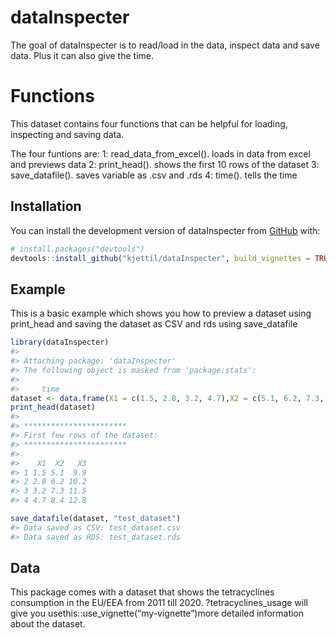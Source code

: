 
<!-- README.md is generated from README.Rmd. Please edit that file -->

# dataInspecter

<!-- badges: start -->
<!-- badges: end -->

The goal of dataInspecter is to read/load in the data, inspect data and
save data. Plus it can also give the time.

# Functions

This dataset contains four functions that can be helpful for loading,
inspecting and saving data.

The four funtions are: 1: read_data_from_excel(). loads in data from
excel and previews data 2: print_head(). shows the first 10 rows of the
dataset 3: save_datafile(). saves variable as .csv and .rds 4: time().
tells the time

## Installation

You can install the development version of dataInspecter from
[GitHub](https://github.com/) with:

``` r
# install.packages("devtools")
devtools::install_github("kjettil/dataInspecter", build_vignettes = TRUE)
```

## Example

This is a basic example which shows you how to preview a dataset using
print_head and saving the dataset as CSV and rds using save_datafile

``` r
library(dataInspecter)
#> 
#> Attaching package: 'dataInspecter'
#> The following object is masked from 'package:stats':
#> 
#>     time
dataset <- data.frame(X1 = c(1.5, 2.8, 3.2, 4.7),X2 = c(5.1, 6.2, 7.3, 8.4),X3 = c(9.9, 10.2, 11.5, 12.8))
print_head(dataset)
#> 
#> ***********************
#> First few rows of the dataset:
#> ***********************
#> 
#>    X1  X2   X3
#> 1 1.5 5.1  9.9
#> 2 2.8 6.2 10.2
#> 3 3.2 7.3 11.5
#> 4 4.7 8.4 12.8

save_datafile(dataset, "test_dataset")
#> Data saved as CSV: test_dataset.csv
#> Data saved as RDS: test_dataset.rds
```

## Data

This package comes with a dataset that shows the tetracyclines
consumption in the EU/EEA from 2011 till 2020. ?tetracyclines_usage will
give you usethis::use_vignette(“my-vignette”)more detailed information
about the dataset.
